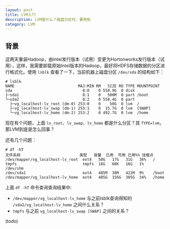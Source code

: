 ```yaml
---
layout: post
title: LVM入门
description: LVM是什么？磁盘分区时，要用到
category: LVM
---
```


## 背景

这两天重装Hadoop，由Intel发行版本（试用）变更为Hortonworks发行版本（试用），这样，我需要卸载原始Intel版本的Hadoop，最好将HDFS存储数据的分区进行格式化。使用 `lsblk` 查看了一下，当前机器上磁盘分区 `/dev/sda` 的结构如下：

	# lsblk
	NAME                            MAJ:MIN RM   SIZE RO TYPE MOUNTPOINT
	sda                               8:0    0 558.9G  0 disk
	├─sda1                            8:1    0   500M  0 part /boot
	└─sda2                            8:2    0 558.4G  0 part
	  ├─vg_localhost-lv_root (dm-0) 253:0    0    50G  0 lvm  /
	  ├─vg_localhost-lv_swap (dm-1) 253:1    0  15.7G  0 lvm  [SWAP]
	  └─vg_localhost-lv_home (dm-2) 253:2    0 492.7G  0 lvm  /home

现在有个问题，上面 `lv_root`、`lv_swap`、`lv_home` 都是什么分区？其 `TYPE=lvm`，那LVM到底是怎么回事？

还有几个问题：

	# df -hT
	文件系统    					  类型   容量  已用  可用 已用%% 挂载点
	/dev/mapper/vg_localhost-lv_root  ext4   50G   17G   31G   36%   /
	tmpfs        					  tmpfs  16G   60K   16G   1%    /dev/shm
	/dev/sda1   					  ext4   485M  38M   422M  9%    /boot
	/dev/mapper/vg_localhost-lv_home  ext4   485G  156G  305G  34%   /home

上面 `df -hT` 命令查询查询结果中:

* `/dev/mapper/vg_localhost-lv_home` 与之前lsblk查询得知的 `/sda2/vg_localhost-lv_home` 之间什么关系？
* `tmpfs` 与之前 `vg_localhost-lv_swap [SWAP]` 之间的关系？



(todo)
